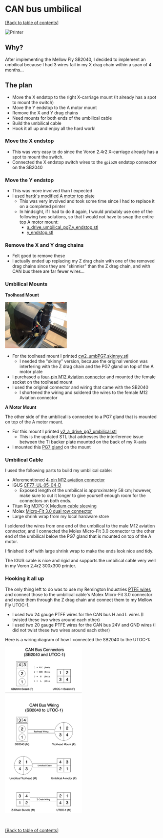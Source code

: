 # CAN bus umbilical

[[Back to table of contents]](../README.md)

<img src="./Images/Printer.jpg" width="50%" height="50%" alt="Printer"/>

## Why?
After implementing the Mellow Fly SB2040, I decided to implement an umbilical because I had 3 wires fail in my X drag chain within a span of 4 months...

## The plan
- Move the X endstop to the right X-carriage mount (It already has a spot to mount the switch)
- Move the Y endstop to the A motor mount
- Remove the X and Y drag chains
- Need mounts for both ends of the umbilical cable
- Build the umbilical cable
- Hook it all up and enjoy all the hard work!

### Move the X endstop
- This was very easy to do since the Voron 2.4r2 X-carriage already has a spot to mount the switch.
- Connected the X endstop switch wires to the ```gpio29``` endstop connector on the SB2040


### Move the Y endstop
- This was more involved than I expected
- I used [hartk's modified A motor top plate](https://github.com/hartk1213/VoronUsers/blob/master/printer_mods/hartk1213/Voron2.4_Y_Endstop_Relocation/STLs/Gantry/AB_Drive_Units/a_drive_frame_upper_with_jst_y_endstop.stl)
  - This was very involved and took some time since I had to replace it on a completed printer
  - In hindsight, if I had to do it again, I would probably use one of the following two solutions, so that I would not have to swap the entire top A motor mount:
    - [a_drive_umbilical_pg7_y_endstop.stl](https://github.com/cruiten/Voron-Related/blob/main/CANbus/Umbilical/STLs/a_drive_umbilical_pg7_y_endstop.stl)
    - [y_endstop.stl](https://github.com/Minsekt/moronvods/blob/main/Rear_Umbilical/Y_Endstop_Relocation/STL/y_endstop.stl)
    
    
### Remove the X and Y drag chains
- Felt good to remove these
- I actually ended up replacing my Z drag chain with one of the removed drag chains since they are "skinnier" than the Z drag chain, and with CAN bus there are far fewer wires...



### Umbilical Mounts
**Toolhead Mount**

<img src="./Images/IMG_0823.jpg" width="40%" height="40%" alt="Toolhead Mount"/>

- For the toolhead mount I printed [cw2_umbPG7_skinnyy.stl](https://github.com/hartk1213/MISC/blob/main/Voron%20Mods/Voron%202/2.4/CW2_SB2040_CAN_Umbilical/STLs/cw2_umbPG7_skinnyy.stl)
  - I needed the "skinny" version, because the original version was interfering with the Z drag chain and the PG7 gland on top of the A motor plate
- I purchased a [four-pin M12 Aviation connector](https://www.amazon.com/dp/B087MZYG37?psc=1&ref=ppx_yo2ov_dt_b_product_details) and mounted the female socket on the toolhead mount
- I used the original connector and wiring that came with the SB2040
  - I shortened the wiring and soldered the wires to the female M12 Aviation connector


**A Motor Mount**

The other side of the umbilical is connected to a PG7 gland that is mounted on top of the A motor mount.

- For this mount I printed [v2_a_drive_pg7_umbilical.stl](https://github.com/hartk1213/MISC/blob/main/Voron%20Mods/Voron%202/2.4/CW2_SB2040_CAN_Umbilical/STLs/v2_a_drive_pg7_umbilical.stl)
  - This is the updated STL that addresses the interference issue between the Ti backer plate mounted on the back of my X-axis
- I mounted this [PG7 gland](https://www.amazon.com/gp/product/B09GV9Q79C/ref=ppx_yo_dt_b_search_asin_title?ie=UTF8&psc=1) on the mount



### Umbilical Cable
I used the following parts to build my umbilical cable:
- Aforementioned [4-pin M12 aviation connector](https://www.amazon.com/dp/B087MZYG37?psc=1&ref=ppx_yo2ov_dt_b_product_details)
- IGUS [CF77-UL-05-04-D](https://www.igus.com/product/994?artNr=CF77-UL-05-04-D)
  - Exposed length of the umbilical is approximately 58 cm; however, make sure to cut it longer to give yourself enough room for the connectors on both ends.
- Titan Rig [MDPC-X Medium cable sleeving](https://www.cable-sleeving.com/cable-sleeving-m)
- Molex [Micro-Fit 3.0 dual row connector](https://www.amazon.com/dp/B078Q798L9?psc=1&ref=ppx_yo2ov_dt_b_product_details)
- Large shrink wrap from my local hardware store

I soldered the wires from one end of the umbilical to the male M12 aviation connector, and I connected the Molex Micro-Fit 3.0 connector to the other end of the umbilical below the PG7 gland that is mounted on top of the A motor.

I finished it off with large shrink wrap to make the ends look nice and tidy.

The IGUS cable is nice and rigid and supports the umbilical cable very well in my Voron 2.4r2 300x300 printer.


### Hooking it all up
The only thing left to do was to use my Remington Industries [PTFE wires](https://www.remingtonindustries.com/hook-up-wire/electronics/ptfe-600-volt/) and connect those to the umbilical cable's Molex Micro-Fit 3.0 connector and route them through the Z drag chain and connect them to my Mellow Fly UTOC-1.

- I used two 24 gauge PTFE wires for the CAN bus H and L wires (I twisted these two wires around each other)
- I used two 20 gauge PTFE wires for the CAN bus 24V and GND wires (I did not twist these two wires around each other)

Here is a wiring diagram of how I connected the SB2040 to the UTOC-1:

  <img src="./Images/CAN Bus wiring.png" width="50%" height="50%" alt="Wiring Diagram"/>

&nbsp;

[[Back to table of contents]](../README.md)

